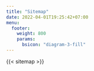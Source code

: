 ```yaml
---
title: "Sitemap"
date: 2022-04-01T19:25:42+07:00
menu:
  footer:
    weight: 800
    params:
      bsicon: "diagram-3-fill"
---
```


{{< sitemap >}}
